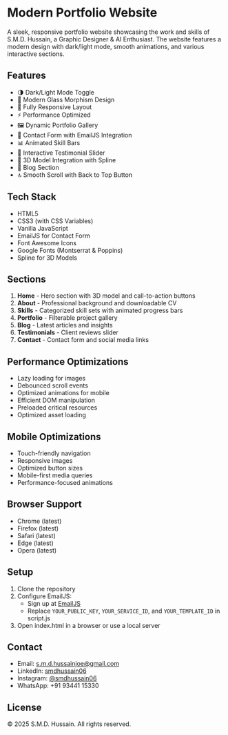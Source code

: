 # Modern Portfolio Website

A sleek, responsive portfolio website showcasing the work and skills of S.M.D. Hussain, a Graphic Designer & AI Enthusiast. The website features a modern design with dark/light mode, smooth animations, and various interactive sections.

## Features

- 🌗 Dark/Light Mode Toggle
- 🎨 Modern Glass Morphism Design
- 📱 Fully Responsive Layout
- ⚡ Performance Optimized
- 🖼️ Dynamic Portfolio Gallery
- 💬 Contact Form with EmailJS Integration
- 📊 Animated Skill Bars
- 🔄 Interactive Testimonial Slider
- 🎥 3D Model Integration with Spline
- 📝 Blog Section
- 🔝 Smooth Scroll with Back to Top Button

## Tech Stack

- HTML5
- CSS3 (with CSS Variables)
- Vanilla JavaScript
- EmailJS for Contact Form
- Font Awesome Icons
- Google Fonts (Montserrat & Poppins)
- Spline for 3D Models

## Sections

1. **Home** - Hero section with 3D model and call-to-action buttons
2. **About** - Professional background and downloadable CV
3. **Skills** - Categorized skill sets with animated progress bars
4. **Portfolio** - Filterable project gallery
5. **Blog** - Latest articles and insights
6. **Testimonials** - Client reviews slider
7. **Contact** - Contact form and social media links

## Performance Optimizations

- Lazy loading for images
- Debounced scroll events
- Optimized animations for mobile
- Efficient DOM manipulation
- Preloaded critical resources
- Optimized asset loading

## Mobile Optimizations

- Touch-friendly navigation
- Responsive images
- Optimized button sizes
- Mobile-first media queries
- Performance-focused animations

## Browser Support

- Chrome (latest)
- Firefox (latest)
- Safari (latest)
- Edge (latest)
- Opera (latest)

## Setup

1. Clone the repository
2. Configure EmailJS:
   - Sign up at [EmailJS](https://www.emailjs.com/)
   - Replace `YOUR_PUBLIC_KEY`, `YOUR_SERVICE_ID`, and `YOUR_TEMPLATE_ID` in script.js
3. Open index.html in a browser or use a local server

## Contact

- Email: s.m.d.hussainjoe@gmail.com
- LinkedIn: [smdhussain06](https://www.linkedin.com/in/smdhussain06/)
- Instagram: [@smdhussain06](https://www.instagram.com/smdhussain06/)
- WhatsApp: +91 93441 15330

## License

© 2025 S.M.D. Hussain. All rights reserved.
